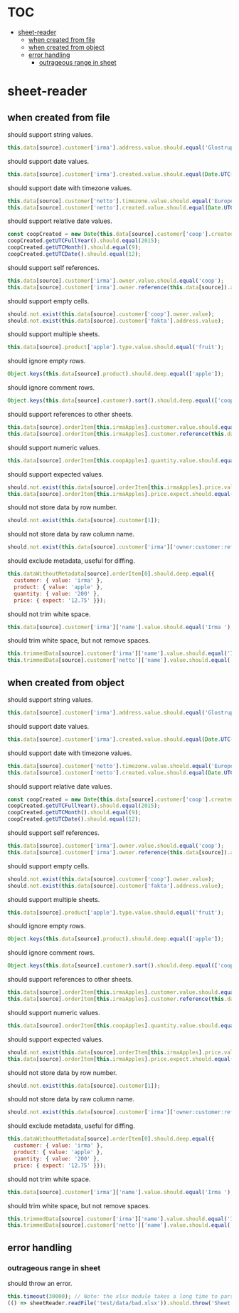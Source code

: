 # TOC
   - [sheet-reader](#sheet-reader)
     - [when created from file](#sheet-reader-when-created-from-file)
     - [when created from object](#sheet-reader-when-created-from-object)
     - [error handling](#sheet-reader-error-handling)
       - [outrageous range in sheet](#sheet-reader-error-handling-outrageous-range-in-sheet)
<a name=""></a>
 
<a name="sheet-reader"></a>
# sheet-reader
<a name="sheet-reader-when-created-from-file"></a>
## when created from file
should support string values.

```js
this.data[source].customer['irma'].address.value.should.equal('Glostrup');
```

should support date values.

```js
this.data[source].customer['irma'].created.value.should.equal(Date.UTC(1886, 7, 23, 17, 43));
```

should support date with timezone values.

```js
this.data[source].customer['netto'].timezone.value.should.equal('Europe/Copenhagen');
this.data[source].customer['netto'].created.value.should.equal(Date.UTC(2015, 8, 14, 7, 0)); // Note: two hours before, because of timezone and DST
```

should support relative date values.

```js
const coopCreated = new Date(this.data[source].customer['coop'].created.value);
coopCreated.getUTCFullYear().should.equal(2015);
coopCreated.getUTCMonth().should.equal(9);
coopCreated.getUTCDate().should.equal(12);
```

should support self references.

```js
this.data[source].customer['irma'].owner.value.should.equal('coop');
this.data[source].customer['irma'].owner.reference(this.data[source]).address.value.should.equal('Albertslund');
```

should support empty cells.

```js
should.not.exist(this.data[source].customer['coop'].owner.value);
should.not.exist(this.data[source].customer['fakta'].address.value);
```

should support multiple sheets.

```js
this.data[source].product['apple'].type.value.should.equal('fruit');
```

should ignore empty rows.

```js
Object.keys(this.data[source].product).should.deep.equal(['apple']);
```

should ignore comment rows.

```js
Object.keys(this.data[source].customer).sort().should.deep.equal(['coop', 'fakta', 'irma', 'netto']);
```

should support references to other sheets.

```js
this.data[source].orderItem[this.irmaApples].customer.value.should.equal('irma');
this.data[source].orderItem[this.irmaApples].customer.reference(this.data[source]).address.value.should.equal('Glostrup');
```

should support numeric values.

```js
this.data[source].orderItem[this.coopApples].quantity.value.should.equal(100);
```

should support expected values.

```js
should.not.exist(this.data[source].orderItem[this.irmaApples].price.value);
this.data[source].orderItem[this.irmaApples].price.expect.should.equal(12.75);
```

should not store data by row number.

```js
should.not.exist(this.data[source].customer[1]);
```

should not store data by raw column name.

```js
should.not.exist(this.data[source].customer['irma']['owner:customer:ref']);
```

should exclude metadata, useful for diffing.

```js
this.dataWithoutMetadata[source].orderItem[0].should.deep.equal({
  customer: { value: 'irma' },
  product: { value: 'apple' },
  quantity: { value: '200' },
  price: { expect: '12.75' }});
```

should not trim white space.

```js
this.data[source].customer['irma']['name'].value.should.equal('Irma ');
```

should trim white space, but not remove spaces.

```js
this.trimmedData[source].customer['irma']['name'].value.should.equal('Irma');
this.trimmedData[source].customer['netto']['name'].value.should.equal('Døgn Netto');
```

<a name="sheet-reader-when-created-from-object"></a>
## when created from object
should support string values.

```js
this.data[source].customer['irma'].address.value.should.equal('Glostrup');
```

should support date values.

```js
this.data[source].customer['irma'].created.value.should.equal(Date.UTC(1886, 7, 23, 17, 43));
```

should support date with timezone values.

```js
this.data[source].customer['netto'].timezone.value.should.equal('Europe/Copenhagen');
this.data[source].customer['netto'].created.value.should.equal(Date.UTC(2015, 8, 14, 7, 0)); // Note: two hours before, because of timezone and DST
```

should support relative date values.

```js
const coopCreated = new Date(this.data[source].customer['coop'].created.value);
coopCreated.getUTCFullYear().should.equal(2015);
coopCreated.getUTCMonth().should.equal(9);
coopCreated.getUTCDate().should.equal(12);
```

should support self references.

```js
this.data[source].customer['irma'].owner.value.should.equal('coop');
this.data[source].customer['irma'].owner.reference(this.data[source]).address.value.should.equal('Albertslund');
```

should support empty cells.

```js
should.not.exist(this.data[source].customer['coop'].owner.value);
should.not.exist(this.data[source].customer['fakta'].address.value);
```

should support multiple sheets.

```js
this.data[source].product['apple'].type.value.should.equal('fruit');
```

should ignore empty rows.

```js
Object.keys(this.data[source].product).should.deep.equal(['apple']);
```

should ignore comment rows.

```js
Object.keys(this.data[source].customer).sort().should.deep.equal(['coop', 'fakta', 'irma', 'netto']);
```

should support references to other sheets.

```js
this.data[source].orderItem[this.irmaApples].customer.value.should.equal('irma');
this.data[source].orderItem[this.irmaApples].customer.reference(this.data[source]).address.value.should.equal('Glostrup');
```

should support numeric values.

```js
this.data[source].orderItem[this.coopApples].quantity.value.should.equal(100);
```

should support expected values.

```js
should.not.exist(this.data[source].orderItem[this.irmaApples].price.value);
this.data[source].orderItem[this.irmaApples].price.expect.should.equal(12.75);
```

should not store data by row number.

```js
should.not.exist(this.data[source].customer[1]);
```

should not store data by raw column name.

```js
should.not.exist(this.data[source].customer['irma']['owner:customer:ref']);
```

should exclude metadata, useful for diffing.

```js
this.dataWithoutMetadata[source].orderItem[0].should.deep.equal({
  customer: { value: 'irma' },
  product: { value: 'apple' },
  quantity: { value: '200' },
  price: { expect: '12.75' }});
```

should not trim white space.

```js
this.data[source].customer['irma']['name'].value.should.equal('Irma ');
```

should trim white space, but not remove spaces.

```js
this.trimmedData[source].customer['irma']['name'].value.should.equal('Irma');
this.trimmedData[source].customer['netto']['name'].value.should.equal('Døgn Netto');
```

<a name="sheet-reader-error-handling"></a>
## error handling
<a name="sheet-reader-error-handling-outrageous-range-in-sheet"></a>
### outrageous range in sheet
should throw an error.

```js
this.timeout(30000); // Note: the xlsx module takes a long time to parse this small file
(() => sheetReader.readFile('test/data/bad.xlsx')).should.throw('Sheet "content" has a much larger range "A1:L1048576" than the row count of "2"');
```

